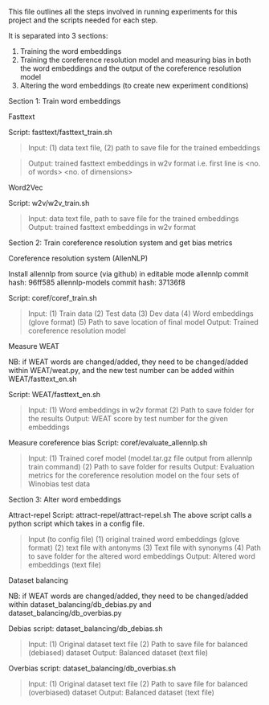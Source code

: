 
This file outlines all the steps involved in running experiments for this project and the scripts needed for each step.

It is separated into 3 sections:
  1) Training the word embeddings
  2) Training the coreference resolution model and measuring bias in both the word embeddings and the output of the coreference resolution model
  3) Altering the word embeddings (to create new experiment conditions)

Section 1: Train word embeddings

Fasttext

Script: fasttext/fasttext_train.sh
> Input: (1) data text file, (2) path to save file for the trained embeddings

> Output: trained fasttext embeddings in w2v format i.e. first line is <no. of words> <no. of dimensions>

Word2Vec

Script: w2v/w2v_train.sh
> Input: data text file, path to save file for the trained embeddings
> Output: trained fasttext embeddings in w2v format


Section 2: Train coreference resolution system and get bias metrics

Coreference resolution system (AllenNLP)

Install allennlp from source (via github) in editable mode
allennlp commit hash: 96ff585
allennlp-models commit hash: 37136f8

Script: coref/coref_train.sh
> Input: (1) Train data (2) Test data (3) Dev data (4) Word embeddings (glove format) (5) Path to save location of final model
> Output: Trained coreference resolution model


Measure WEAT

NB: if WEAT words are changed/added, they need to be changed/added within WEAT/weat.py, and the new test number can be added within WEAT/fasttext_en.sh

Script: WEAT/fasttext_en.sh
> Input: (1) Word embeddings in w2v format (2) Path to save folder for the results
> Output: WEAT score by test number for the given embeddings


Measure coreference bias
Script: coref/evaluate_allennlp.sh
> Input: (1) Trained coref model (model.tar.gz file output from allennlp train command) (2) Path to save folder for results
> Output: Evaluation metrics for the coreference resolution model on the four sets of Winobias test data


Section 3: Alter word embeddings

Attract-repel
Script: attract-repel/attract-repel.sh
The above script calls a python script which takes in a config file.
> Input (to config file) (1) original trained word embeddings (glove format) (2) text file with antonyms (3) Text file with synonyms (4) Path to save folder for the altered word embeddings
> Output: Altered word embeddings (text file)


Dataset balancing

NB: if WEAT words are changed/added, they need to be changed/added within dataset_balancing/db_debias.py and dataset_balancing/db_overbias.py

Debias script: dataset_balancing/db_debias.sh
> Input: (1) Original dataset text file (2) Path to save file for balanced (debiased) dataset
> Output: Balanced dataset (text file)

Overbias script: dataset_balancing/db_overbias.sh
> Input: (1) Original dataset text file (2) Path to save file for balanced (overbiased) dataset
> Output: Balanced dataset (text file)
